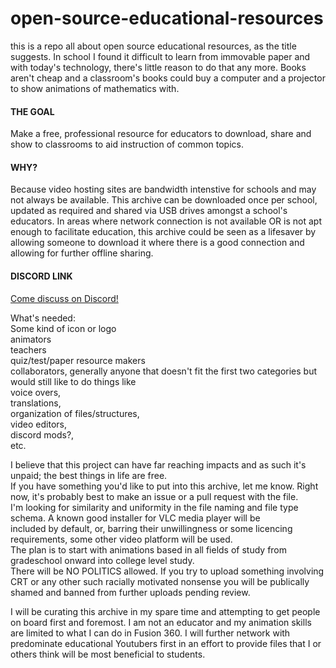 # open-source-educational-resources
this is a repo all about open source educational resources, as the title suggests. In school I found it difficult to learn from immovable paper and with today's technology, there's little reason to do that any more. Books aren't cheap and a classroom's books could buy a computer and a projector to show animations of mathematics with.


#### THE GOAL
Make a free, professional resource for educators to download, share and show to classrooms to aid instruction of common topics.  

#### WHY?
Because video hosting sites are bandwidth intenstive for schools and may not always be available. This archive can be downloaded once per school, updated as required and shared via USB drives amongst a school's educators. In areas where network connection is not available OR is not apt enough to facilitate education, this archive could be seen as a lifesaver by allowing someone to download it where there is a good connection and allowing for further offline sharing.  

#### DISCORD LINK
[Come discuss on Discord!](https://discord.gg/YyNjzCszZt)

What's needed:  
  Some kind of icon or logo  
  animators  
  teachers  
  quiz/test/paper resource makers  
  collaborators, generally anyone that doesn't fit the first two categories but would still like to do things like  
    voice overs,  
    translations,  
    organization of files/structures,  
    video editors,  
    discord mods?,  
    etc.  
    
I believe that this project can have far reaching impacts and as such it's unpaid; the best things in life are free.  
If you have something you'd like to put into this archive, let me know. Right now, it's probably best to make an issue or a pull request with the file.  
I'm looking for similarity and uniformity in the file naming and file type schema. A known good installer for VLC media player will be  
included by default, or, barring their unwillingness or some licencing requirements, some other video platform will be used.  
The plan is to start with animations based in all fields of study from gradeschool onward into college level study.  
There will be NO POLITICS allowed. If you try to upload something involving CRT or any other such racially motivated nonsense you will be publically shamed and banned from further uploads pending review.  

I will be curating this archive in my spare time and attempting to get people on board first and foremost. I am not an educator and my animation skills are limited to what I can do in Fusion 360. I will further network with predominate educational Youtubers first in an effort to provide files that I or others think will be most beneficial to students.  
